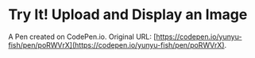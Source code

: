 # Try It! Upload and Display an Image

A Pen created on CodePen.io. Original URL: [https://codepen.io/yunyu-fish/pen/poRWVrX](https://codepen.io/yunyu-fish/pen/poRWVrX).



